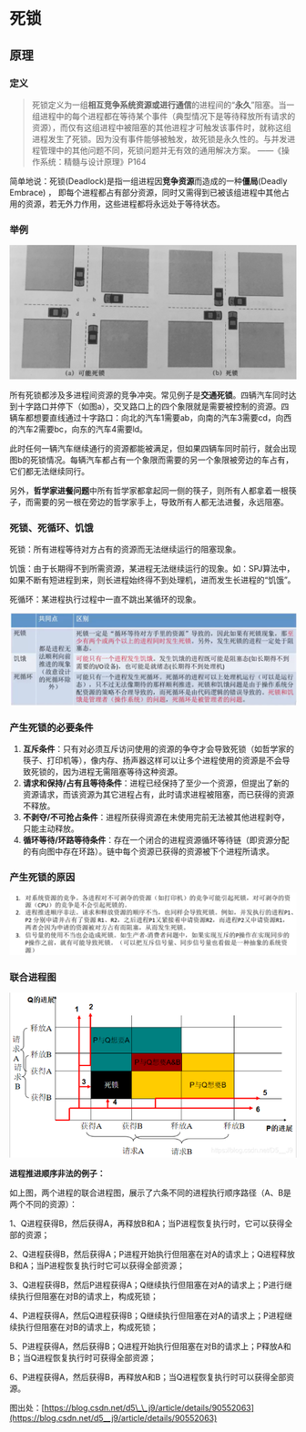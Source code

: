 # 死锁

## 原理

### 定义

> 死锁定义为一组**相互竞争系统资源或进行通信**的进程间的“**永久**”阻塞。当一组进程中的每个进程都在等待某个事件（典型情况下是等待释放所有请求的资源），而仅有这组进程中被阻塞的其他进程才可触发该事件时，就称这组进程发生了死锁。因为没有事件能够被触发，故死锁是永久性的。与并发进程管理中的其他问题不同，死锁问题并无有效的通用解决方案。         ——《操作系统：精髓与设计原理》P164

简单地说：死锁\(Deadlock\)是指一组进程因**竞争资源**而造成的一种**僵局**\(Deadly Embrace\) ， 即每个进程都占有部分资源，同时又需得到已被该组进程中其他占用的资源，若无外力作用，这些进程都将永远处于等待状态。

### 举例

![&#x6B7B;&#x9501;&#x56FE;&#x793A;](../.gitbook/assets/qq-tu-pian-20210524192145%20%281%29.jpg)

所有死锁都涉及多进程间资源的竞争冲突。常见例子是**交通死锁**。四辆汽车同时达到十字路口并停下（如图a），交叉路口上的四个象限就是需要被控制的资源。四辆车都想要直线通过十字路口：向北的汽车1需要ab，向南的汽车3需要cd，向西的汽车2需要bc，向东的汽车4需要ld。

此时任何一辆汽车继续通行的资源都能被满足，但如果四辆车同时前行，就会出现图b的死锁情况。每辆汽车都占有一个象限而需要的另一个象限被旁边的车占有，它们都无法继续同行。

另外，**哲学家进餐问题**中所有哲学家都拿起同一侧的筷子，则所有人都拿着一根筷子，而需要的另一根在旁边的哲学家手上，导致所有人都无法进餐，永远阻塞。

### 死锁、死循环、饥饿

死锁：所有进程等待对方占有的资源而无法继续运行的阻塞现象。

饥饿：由于长期得不到所需资源，某进程无法继续运行的现象。如：SPJ算法中，如果不断有短进程到来，则长进程始终得不到处理机，进而发生长进程的“饥饿”。

死循环：某进程执行过程中一直不跳出某循环的现象。

![&#x6982;&#x5FF5;&#x533A;&#x522B;](../.gitbook/assets/image%20%282%29.png)

### 

### 产生死锁的必要条件

1. **互斥条件**：只有对必须互斥访问使用的资源的争夺才会导致死锁（如哲学家的筷子、打印机等），像内存、扬声器这样可以让多个进程使用的资源是不会导致死锁的，因为进程无需阻塞等待这种资源。
2. **请求和保持/占有且等待条件**：进程已经保持了至少一个资源，但提出了新的资源请求，而该资源为其它进程占有，此时请求进程被阻塞，而已获得的资源不释放。
3. **不剥夺/不可抢占条件**：进程所获得资源在未使用完前无法被其他进程剥夺，只能主动释放。
4. **循环等待/环路等待条件**：存在一个闭合的进程资源循环等待链（即资源分配的有向图中存在环路）。链中每个资源已获得的资源被下个进程所请求。

### 产生死锁的原因

![&#x5BF9;&#x4E0D;&#x53EF;&#x5265;&#x593A;&#x8D44;&#x6E90;&#x7684;&#x4E0D;&#x5408;&#x7406;&#x5206;&#x914D;&#xFF0C;&#x53EF;&#x80FD;&#x5BFC;&#x81F4;&#x6B7B;&#x9501;](../.gitbook/assets/image%20%283%29.png)

### 联合进程图

![joint progress diagram](../.gitbook/assets/image%20%281%29.png)

**进程推进顺序非法的例子：**

如上图，两个进程的联合进程图，展示了六条不同的进程执行顺序路径（A、B是两个不同的资源）：

1、Q进程获得B，然后获得A，再释放B和A；当P进程恢复执行时，它可以获得全部的资源；

 2、Q进程获得B，然后获得A；P进程开始执行但阻塞在对A的请求上；Q进程释放B和A；当P进程恢复执行时它可以获得全部资源； 

3、Q进程获得B，然后P进程获得A；Q继续执行但阻塞在对A的请求上；P进行继续执行但阻塞在对B的请求上，构成死锁； 

4、P进程获得A，然后Q进程获得B；Q继续执行但阻塞在对A的请求上；P进程继续执行但阻塞在对B的请求上，构成死锁； 

5、P进程获得A，然后获得B；Q进程开始执行但阻塞在对B的请求上；P释放A和B；当Q进程恢复执行时可获得全部资源；

 6、P进程获得A，然后获得B，再释放A和B；当Q进程恢复执行时可以获得全部资源。 

图出处：[https://blog.csdn.net/d5\_\_j9/article/details/90552063](https://blog.csdn.net/d5__j9/article/details/90552063)







